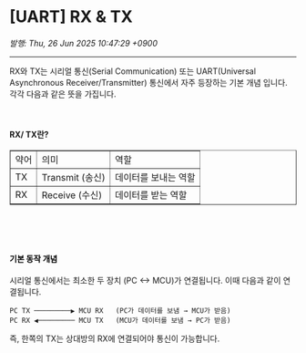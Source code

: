 # [UART] RX &amp; TX

*발행: Thu, 26 Jun 2025 10:47:29 +0900*

---

<p>RX와 TX는 시리얼 통신(Serial Communication) 또는 UART(Universal Asynchronous Receiver/Transmitter) 통신에서 자주 등장하는 기본 개념 입니다. 각각 다음과 같은 뜻을 가집니다.</p>
<p>&nbsp;</p>
<h4><b>RX/ TX란?</b></h4>
<table border="1" style="border-collapse: collapse; width: 100%;">
<tbody>
<tr>
<td>약어</td>
<td>의미</td>
<td>역할</td>
</tr>
<tr>
<td>TX</td>
<td>Transmit (송신)</td>
<td>데이터를 보내는 역할</td>
</tr>
<tr>
<td>RX</td>
<td>Receive (수신)</td>
<td>데이터를 받는 역할</td>
</tr>
</tbody>
</table>
<p>&nbsp;</p>
<p>&nbsp;</p>
<h4 style="color: #000000; text-align: start;"><b>기본 동작 개념</b></h4>
<p>시리얼 통신에서는 최소한 두 장치 (PC &lt;-&gt; MCU)가 연결됩니다. 이때 다음과 같이 연결됩니다.</p>
<pre class="bash" id="code_1750902390610"><code>PC TX ─────────▶ MCU RX   (PC가 데이터를 보냄 &rarr; MCU가 받음)
PC RX ◀───────── MCU TX   (MCU가 데이터를 보냄 &rarr; PC가 받음)</code></pre>
<p>즉, 한쪽의 TX는 상대방의 RX에 연결되어야 통신이 가능합니다.&nbsp;</p>